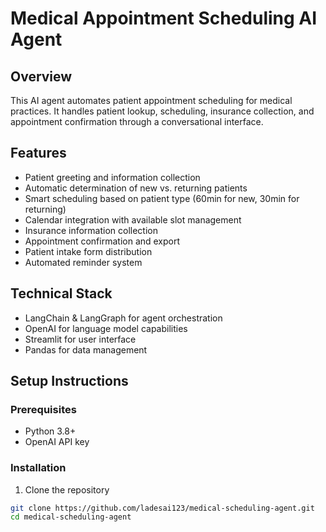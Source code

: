 # Medical Appointment Scheduling AI Agent

## Overview
This AI agent automates patient appointment scheduling for medical practices. It handles patient lookup, scheduling, insurance collection, and appointment confirmation through a conversational interface.

## Features
- Patient greeting and information collection
- Automatic determination of new vs. returning patients
- Smart scheduling based on patient type (60min for new, 30min for returning)
- Calendar integration with available slot management
- Insurance information collection
- Appointment confirmation and export
- Patient intake form distribution
- Automated reminder system

## Technical Stack
- LangChain & LangGraph for agent orchestration
- OpenAI for language model capabilities
- Streamlit for user interface
- Pandas for data management

## Setup Instructions

### Prerequisites
- Python 3.8+
- OpenAI API key

### Installation
1. Clone the repository
```bash
git clone https://github.com/ladesai123/medical-scheduling-agent.git
cd medical-scheduling-agent
